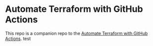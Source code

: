 # Automate Terraform with GitHub Actions


This repo is a companion repo to the [Automate Terraform with GitHub Actions](https://learn.hashicorp.com/tutorials/terraform/github-actions?in=terraform/automation).
test
